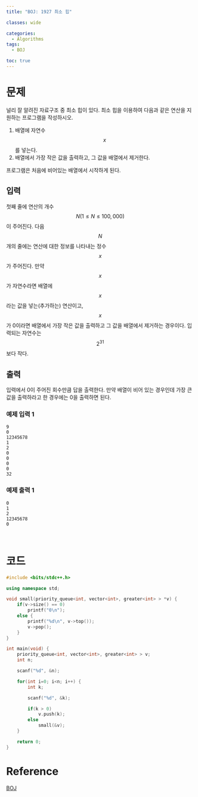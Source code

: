 ```yaml
---
title: "BOJ: 1927 최소 힙"

classes: wide

categories:
  - Algorithms
tags:
  - BOJ

toc: true
---
```


# 문제

널리 잘 알려진 자료구조 중 최소 힙이 있다. 최소 힙을 이용하여 다음과 같은 연산을 지원하는 프로그램을 작성하시오.

1. 배열에 자연수 $$x$$를 넣는다.
2. 배열에서 가장 작은 값을 출력하고, 그 값을 배열에서 제거한다.

프로그램은 처음에 비어있는 배열에서 시작하게 된다.

## 입력

첫째 줄에 연산의 개수 $$N(1 \leq N \leq 100,000)$$이 주어진다. 다음 $$N$$개의 줄에는 연산에 대한 정보를 나타내는 정수 $$x$$가 주어진다. 만약 $$x$$가 자연수라면 배열에 $$x$$라는 값을 넣는(추가하는) 연산이고, $$x$$가 0이라면 배열에서 가장 작은 값을 출력하고 그 값을 배열에서 제거하는 경우이다. 입력되는 자연수는 $$2^{31}$$보다 작다.

## 출력

입력에서 0이 주어진 회수만큼 답을 출력한다. 만약 배열이 비어 있는 경우인데 가장 큰 값을 출력하라고 한 경우에는 0을 출력하면 된다.

### 예제 입력 1

```shell
9
0
12345678
1
2
0
0
0
0
32
```

### 예제 출력 1

```shell
0
1
2
12345678
0
```

<br/>

# 코드

```cpp
#include <bits/stdc++.h>

using namespace std;

void small(priority_queue<int, vector<int>, greater<int> > *v) {
    if(v->size() == 0)
        printf("0\n");
    else {
        printf("%d\n", v->top());
        v->pop();
    }
}

int main(void) {
    priority_queue<int, vector<int>, greater<int> > v;
    int n;

    scanf("%d", &n);

    for(int i=0; i<n; i++) {
        int k;

        scanf("%d", &k);

        if(k > 0)
            v.push(k);
        else
            small(&v);
    }

    return 0;
}
```

# Reference

[BOJ](https://www.acmicpc.net/problem/1927)
